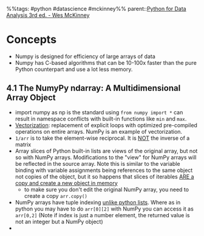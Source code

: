 %%tags: #python #datascience #mckinney%%
parent::[Python for Data Analysis 3rd ed. - Wes McKinney](Python%20for%20Data%20Analysis%203rd%20ed.%20-%20Wes%20McKinney.md)

# Concepts
- Numpy is designed for efficiency of large arrays of data
- Numpy has C-based algorithms that can be 10-100x faster than the pure Python counterpart and use a lot less memory.
## 4.1 The NumyPy ndarray: A Multidimensional Array Object
- import numpy as np is the standard using `from numpy import *` can result in namespace conflicts with built-in functions like `min` and `max`. 
- <u>Vectorization</u>: replacement of explicit loops with optimized pre-compiled operations on entire arrays. NumPy is an example of vectorization.
- `1/arr` is to take the element-wise reciprocal. It is <u>NOT</u> the inverse of a matrix
- Array slices of Python built-in lists are views of the original array, but not so with NumPy arrays. Modifications to the "view" for NumPy arrays will be reflected in the source array. Note this is similar to the variable binding with variable assignments being references to the same object not copies of the object, but it so happens that slices of iterables <u>ARE a copy and create a new object in memory</u>
	- to make sure you don't edit the original NumPy array, you need to create a copy `arr.copy()`
- NumPy arrays have tuple indexing <u>unlike python lists</u>. Where as in python you may have to do `arr[0][2]` with NumPy you can access it as `arr[0,2]` (Note if index is just a number element, the returned value is not an integer but a NumPy object)
- 
